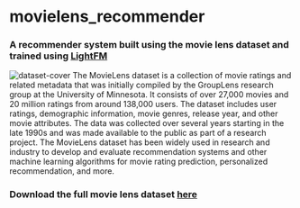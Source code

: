 # movielens_recommender
### A recommender system built using the movie lens dataset and trained using [LightFM](https://github.com/lyst/lightfm)

![dataset-cover](https://user-images.githubusercontent.com/71832907/234127548-f6a0bb6e-5d20-4d3f-8cbc-a3cffbf6043b.jpg)
The MovieLens dataset is a collection of movie ratings and related metadata that was initially compiled by the GroupLens research group at the University of Minnesota. It consists of over 27,000 movies and 20 million ratings from around 138,000 users. The dataset includes user ratings, demographic information, movie genres, release year, and other movie attributes. The data was collected over several years starting in the late 1990s and was made available to the public as part of a research project. The MovieLens dataset has been widely used in research and industry to develop and evaluate recommendation systems and other machine learning algorithms for movie rating prediction, personalized recommendation, and more.
### Download the full movie lens dataset [here](https://www.kaggle.com/datasets/grouplens/movielens-20m-dataset)
